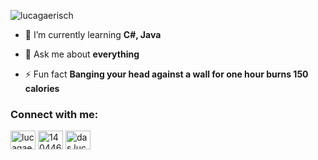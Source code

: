<p align="left"> <img src="https://komarev.com/ghpvc/?username=lucagaerisch&label=Profile%20views&color=b40e0e&style=flat-square" alt="lucagaerisch" /> </p>

- 🌱 I’m currently learning **C#, Java**

- 💬 Ask me about **everything**

- ⚡ Fun fact **Banging your head against a wall for one hour burns 150 calories**

<h3 align="left">Connect with me:</h3>
<p align="left">
<a href="https://twitter.com/lucagaerisch" target="blank"><img align="center" src="https://cdn.jsdelivr.net/npm/simple-icons@3.0.1/icons/twitter.svg" alt="lucagaerisch" height="30" width="40" /></a>
<a href="https://stackoverflow.com/users/14044682" target="blank"><img align="center" src="https://cdn.jsdelivr.net/npm/simple-icons@3.0.1/icons/stackoverflow.svg" alt="14044682" height="30" width="40" /></a>
<a href="https://instagram.com/das.luca" target="blank"><img align="center" src="https://cdn.jsdelivr.net/npm/simple-icons@3.0.1/icons/instagram.svg" alt="das.luca" height="30" width="40" /></a>
</p>
